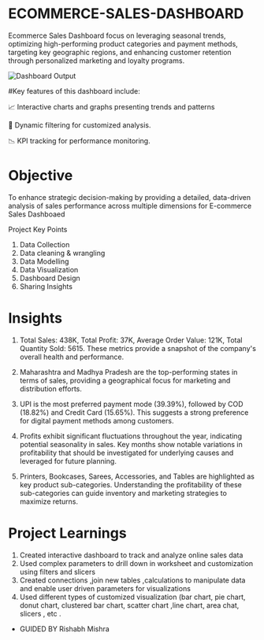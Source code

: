 # ECOMMERCE-SALES-DASHBOARD
Ecommerce  Sales Dashboard  focus on leveraging seasonal trends, optimizing high-performing product categories and payment methods, targeting key geographic regions, and enhancing customer retention through personalized marketing and loyalty programs.

![Dashboard Output](https://github.com/user-attachments/assets/4a0d3c79-ccc3-439f-bc54-7f9296831a93)

#Key features of this dashboard include: 

📈 Interactive charts and graphs presenting trends and patterns

🔄 Dynamic filtering for customized analysis.

 📉 KPI tracking for performance monitoring.

# Objective 
 To enhance strategic decision-making by providing a detailed, data-driven analysis of sales performance across multiple dimensions for  E-commerce Sales Dashboaed

Project Key Points 
1. Data Collection 
2. Data cleaning & wrangling
3. Data Modelling
4. Data Visualization
5. Dashboard Design
6. Sharing Insights

# Insights
 
 1. Total Sales: 438K, Total Profit: 37K, Average Order Value: 121K, Total Quantity Sold: 5615. These metrics provide a snapshot of the company's overall health and performance.
 
 2. Maharashtra and Madhya Pradesh are the top-performing states in terms of sales, providing a geographical focus for marketing and distribution efforts.
 
 3. UPI is the most preferred payment mode (39.39%), followed by COD (18.82%) and Credit Card (15.65%). This suggests a strong preference for digital payment methods among customers.
 
 4. Profits exhibit significant fluctuations throughout the year, indicating potential seasonality in sales. Key months show notable variations in profitability that should be investigated for underlying causes and leveraged for future planning.
 
 5. Printers, Bookcases, Sarees, Accessories, and Tables are highlighted as key product sub-categories. Understanding the profitability of these sub-categories can guide inventory and marketing strategies to maximize returns.

# Project Learnings 
1. Created interactive dashboard to track and analyze online sales data
2. Used complex parameters to drill down in worksheet and customization using filters and slicers 
3. Created connections ,join new tables ,calculations to manipulate data and enable user driven parameters for visualizations 
4. Used different types of customized visualization (bar chart, pie chart, donut chart, clustered bar chart, scatter chart ,line chart, area chat, slicers , etc .
- GUIDED BY Rishabh Mishra
